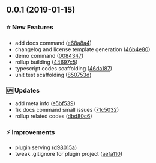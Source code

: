 <a name="0.0.1"></a>
## 0.0.1 (2019-01-15)


### :star: New Features

* add docs command ([e68a8a4](https://github.com/kazupon/vue-cli-plugin-p11n/commit/e68a8a4))
* changelog and license template generation ([46b4e80](https://github.com/kazupon/vue-cli-plugin-p11n/commit/46b4e80))
* demo command ([0084347](https://github.com/kazupon/vue-cli-plugin-p11n/commit/0084347))
* rollup building ([44697c5](https://github.com/kazupon/vue-cli-plugin-p11n/commit/44697c5))
* typescript codes scaffolding ([46da187](https://github.com/kazupon/vue-cli-plugin-p11n/commit/46da187))
* unit test scaffolding ([850753d](https://github.com/kazupon/vue-cli-plugin-p11n/commit/850753d))


### :up: Updates

* add meta info ([e5bf539](https://github.com/kazupon/vue-cli-plugin-p11n/commit/e5bf539))
* fix docs command small issues ([71c5032](https://github.com/kazupon/vue-cli-plugin-p11n/commit/71c5032))
* rollup related codes ([dbd80c6](https://github.com/kazupon/vue-cli-plugin-p11n/commit/dbd80c6))


### :zap: Improvements

* plugin serving ([d98015a](https://github.com/kazupon/vue-cli-plugin-p11n/commit/d98015a))
* tweak .gitignore for plugin project ([aefa110](https://github.com/kazupon/vue-cli-plugin-p11n/commit/aefa110))



